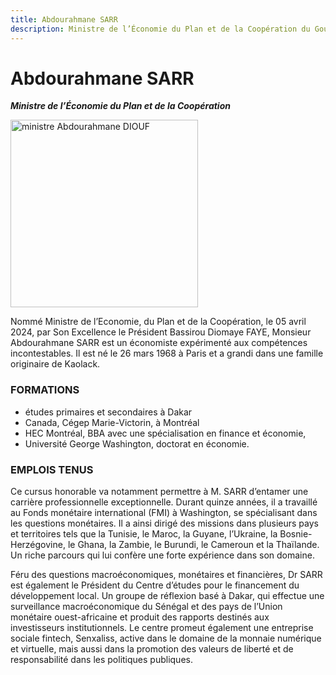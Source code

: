 ```yaml
---
title: Abdourahmane SARR
description: Ministre de l’Économie du Plan et de la Coopération du Gouvernement du Sénégal
---
```


# Abdourahmane SARR

**_Ministre de l’Économie du Plan et de la Coopération_**

<img src="/gouvernement/ministre-abdourahmane-sarr.jfif" alt="ministre Abdourahmane DIOUF" width="300">

Nommé Ministre de l’Economie, du Plan et de la Coopération, le 05 avril 2024, par Son Excellence le Président Bassirou Diomaye FAYE, Monsieur Abdourahmane SARR est un économiste expérimenté aux compétences incontestables. Il est né le 26 mars 1968 à Paris et a grandi dans une famille originaire de Kaolack.

### FORMATIONS

- études primaires et secondaires à Dakar
- Canada, Cégep Marie-Victorin, à Montréal
- HEC Montréal, BBA avec une spécialisation en finance et économie,
- Université George Washington, doctorat en économie.

### EMPLOIS TENUS

Ce cursus honorable va notamment permettre à M. SARR d’entamer une carrière professionnelle exceptionnelle. Durant quinze années, il a travaillé au Fonds monétaire international (FMI) à Washington, se spécialisant dans les questions monétaires. Il a ainsi dirigé des missions dans plusieurs pays et territoires tels que la Tunisie, le Maroc, la Guyane, l’Ukraine, la Bosnie-Herzégovine, le Ghana, la Zambie, le Burundi, le Cameroun et la Thaïlande. Un riche parcours qui lui confère une forte expérience dans son domaine.

Féru des questions macroéconomiques, monétaires et financières, Dr SARR est également le Président du Centre d’études pour le financement du développement local. Un groupe de réflexion basé à Dakar, qui effectue une surveillance macroéconomique du Sénégal et des pays de l’Union monétaire ouest-africaine et produit des rapports destinés aux investisseurs institutionnels. Le centre promeut également une entreprise sociale fintech, Senxaliss, active dans le domaine de la monnaie numérique et virtuelle, mais aussi dans la promotion des valeurs de liberté et de responsabilité dans les politiques publiques.
